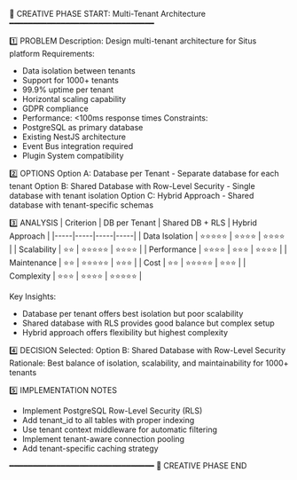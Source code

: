 📌 CREATIVE PHASE START: Multi-Tenant Architecture
━━━━━━━━━━━━━━━━━━━━━━━━━━━━━━━

1️⃣ PROBLEM
Description: Design multi-tenant architecture for Situs platform
Requirements:

- Data isolation between tenants
- Support for 1000+ tenants
- 99.9% uptime per tenant
- Horizontal scaling capability
- GDPR compliance
- Performance: <100ms response times
  Constraints:
- PostgreSQL as primary database
- Existing NestJS architecture
- Event Bus integration required
- Plugin System compatibility

2️⃣ OPTIONS
Option A: Database per Tenant - Separate database for each tenant
Option B: Shared Database with Row-Level Security - Single database with tenant isolation
Option C: Hybrid Approach - Shared database with tenant-specific schemas

3️⃣ ANALYSIS
| Criterion | DB per Tenant | Shared DB + RLS | Hybrid Approach |
|-----|-----|-----|-----|
| Data Isolation | ⭐⭐⭐⭐⭐ | ⭐⭐⭐⭐ | ⭐⭐⭐⭐ |
| Scalability | ⭐⭐ | ⭐⭐⭐⭐⭐ | ⭐⭐⭐⭐ |
| Performance | ⭐⭐⭐⭐ | ⭐⭐⭐ | ⭐⭐⭐⭐ |
| Maintenance | ⭐⭐ | ⭐⭐⭐⭐⭐ | ⭐⭐⭐ |
| Cost | ⭐⭐ | ⭐⭐⭐⭐⭐ | ⭐⭐⭐ |
| Complexity | ⭐⭐⭐ | ⭐⭐⭐⭐ | ⭐⭐⭐⭐⭐ |

Key Insights:

- Database per tenant offers best isolation but poor scalability
- Shared database with RLS provides good balance but complex setup
- Hybrid approach offers flexibility but highest complexity

4️⃣ DECISION
Selected: Option B: Shared Database with Row-Level Security
Rationale: Best balance of isolation, scalability, and maintainability for 1000+ tenants

5️⃣ IMPLEMENTATION NOTES

- Implement PostgreSQL Row-Level Security (RLS)
- Add tenant_id to all tables with proper indexing
- Use tenant context middleware for automatic filtering
- Implement tenant-aware connection pooling
- Add tenant-specific caching strategy

━━━━━━━━━━━━━━━━━━━━━━━━━━━━━━━
📌 CREATIVE PHASE END
